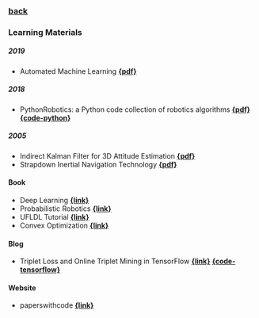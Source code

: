 ### [back](README.md)

### Learning Materials
##### 2019
- Automated Machine Learning [**{pdf}**](https://www.automl.org/wp-content/uploads/2019/05/AutoML_Book.pdf)

##### 2018
- PythonRobotics: a Python code collection of robotics algorithms [**{pdf}**](https://arxiv.org/pdf/1808.10703.pdf) [**{code-python}**](https://github.com/AtsushiSakai/PythonRobotics)

##### 2005
- Indirect Kalman Filter for 3D Attitude Estimation [**{pdf}**](http://mars.cs.umn.edu/tr/reports/Trawny05b.pdf)
- Strapdown Inertial Navigation Technology  [**{pdf}**](http://docshare04.docshare.tips/files/23602/236021451.pdf)

#### Book
- Deep Learning [**{link}**](https://www.deeplearningbook.org/)
- Probabilistic Robotics [**{link}**](http://www.probabilistic-robotics.org/)
- UFLDL Tutorial [**{link}**](http://deeplearning.stanford.edu/wiki/index.php/UFLDL_Tutorial)
- Convex Optimization [**{link}**](https://web.stanford.edu/~boyd/cvxbook/bv_cvxbook.pdf)

#### Blog
- Triplet Loss and Online Triplet Mining in TensorFlow [**{link}**](https://omoindrot.github.io/triplet-loss) [**{code-tensorflow}**](https://github.com/omoindrot/tensorflow-triplet-loss)

#### Website
- paperswithcode  [**{link}**](https://www.paperswithcode.com)